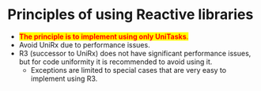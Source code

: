 # Principles of using Reactive libraries

- <mark style="color:red;"> <mark style="color:red;">**The principle is to implement using only UniTasks**</mark>.
- Avoid UniRx due to performance issues.
- R3 (successor to UniRx) does not have significant performance issues, but for code uniformity it is recommended to avoid using it.
  - Exceptions are limited to special cases that are very easy to implement using R3.


